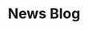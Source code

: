 ---
layout: post
title:  "News Blog"
permalink: /post/news-blog-announcement

header-image: /assets/post-images/news_blog_announcement_new.png

main-text: "Hello! This is the first post in our blog. Here, we plan to announce updates for our mods with patch notes and also other announcements!"
---